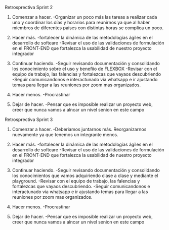 Retrosprectiva Sprint 2

1. Comenzar a hacer.
   -Organizar un poco más las tareas a realizar cada uno y coordinar los días y horarios para reunirnos ya que al haber miembros de diferentes paises con distintas horas se complica un poco.

2. Hacer más.
   -fortalecer la dinámica de las metodologías ágiles en el desarrollo de softeare
   -Revisar el uso de las validaciones de formulación en el FRONT-END que fortalezca la usabilidad de nuestro proyecto integrador

3. Continuar haciendo.
   -Seguir revisando documentación y consolidando los conocimiento sobre el uso y benefiio de FLEXBOX
   -Revisar con el equipo de trabajo, las falencias y fortalezcas que vayaos descubriendo
   -Seguir comunicandonos e interactunado via whatsapp e ir ajustando temas para llegar a las reuniones por zoom mas organizados.

4. Hacer menos.
   -Procrastinar

5. Dejar de hacer.
   -Pensar que es imposible realizar un proyecto web, creer que nunca vamos a alncar un nivel senion en este campo

Retrosprectiva Sprint 3

1. Comenzar a hacer.
   -Deberiamos juntarnos más. Reorganizarnos nuevamente ya que tenemos un integrante menos.

2. Hacer más.
   -fortalecer la dinámica de las metodologías ágiles en el desarrollo de softeare
   -Revisar el uso de las validaciones de formulación en el FRONT-END que fortalezca la usabilidad de nuestro proyecto integrador

3. Continuar haciendo.
   -Seguir revisando documentación y consolidando los conocimientos que vamos adquiriendo clase a clase y mediante el playground.
   -Revisar con el equipo de trabajo, las falencias y fortalezcas que vayaos descubriendo.
   -Seguir comunicandonos e interactunado via whatsapp e ir ajustando temas para llegar a las reuniones por zoom mas organizados.

4. Hacer menos.
   -Procrastinar

5. Dejar de hacer.
   -Pensar que es imposible realizar un proyecto web, creer que nunca vamos a alncar un nivel senion en este campo
